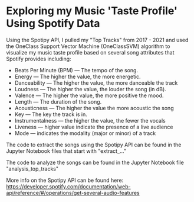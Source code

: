 # Exploring my Music 'Taste Profile' Using Spotify Data
Using the Spotipy API, I pulled my "Top Tracks" from 2017 - 2021 and used the OneClass Support Vector Machine (OneClassSVM) algorithm to visualize my music taste profile based on several song attributes that Spotify provides including:
 - Beats Per Minute (BPM) — The tempo of the song.
 - Energy — The higher the value, the more energetic.
 - Danceability — The higher the value, the more danceable the track
 - Loudness — The higher the value, the louder the song (in dB).
 - Valence — The higher the value, the more positive the mood.
 - Length — The duration of the song.
 - Acousticness — The higher the value the more acoustic the song
 - Key — The key the track is in.
 - Instrumentalness — the higher the value, the fewer the vocals
 - Liveness — higher value indicate the presence of a live audience
 - Mode —  indicates the modality (major or minor) of a track

The code to extract the songs using the Spotipy API can be found in the Jupyter Notebook files that start with "extract_..."

The code to analyze the songs can be found in the Jupyter Notebook file "analysis_top_tracks"

More info on the Spotipy API can be found here: https://developer.spotify.com/documentation/web-api/reference/#/operations/get-several-audio-features

